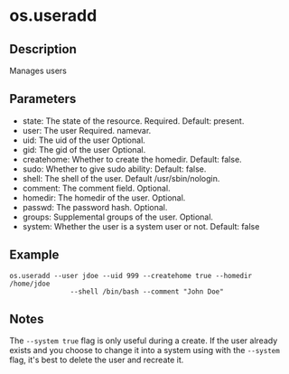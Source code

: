 # os.useradd

## Description

Manages users

## Parameters

* state: The state of the resource. Required. Default: present.
* user: The user Required. namevar.
* uid: The uid of the user Optional.
* gid: The gid of the user Optional.
* createhome: Whether to create the homedir. Default: false.
* sudo: Whether to give sudo ability: Default: false.
* shell: The shell of the user. Default /usr/sbin/nologin.
* comment: The comment field. Optional.
* homedir: The homedir of the user. Optional.
* passwd: The password hash. Optional.
* groups: Supplemental groups of the user. Optional.
* system: Whether the user is a system user or not. Default: false

## Example

```shell
os.useradd --user jdoe --uid 999 --createhome true --homedir /home/jdoe
               --shell /bin/bash --comment "John Doe"
```

## Notes

The `--system true` flag is only useful during a create. If the user already
exists and you choose to change it into a system using with the `--system`
flag, it's best to delete the user and recreate it.

